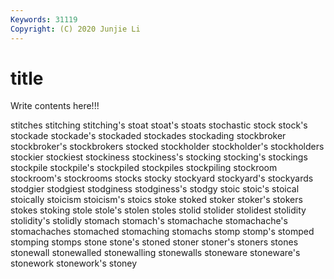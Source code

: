 ```yaml
---
Keywords: 31119
Copyright: (C) 2020 Junjie Li
---
```


# title

Write contents here!!!

stitches 
stitching 
stitching's 
stoat 
stoat's 
stoats
stochastic 
stock 
stock's 
stockade 
stockade's 
stockaded 
stockades 
stockading 
stockbroker 
stockbroker's
stockbrokers 
stocked 
stockholder 
stockholder's 
stockholders 
stockier 
stockiest 
stockiness 
stockiness's 
stocking
stocking's 
stockings 
stockpile 
stockpile's 
stockpiled 
stockpiles 
stockpiling 
stockroom 
stockroom's 
stockrooms
stocks 
stocky 
stockyard 
stockyard's 
stockyards 
stodgier 
stodgiest 
stodginess 
stodginess's 
stodgy
stoic 
stoic's 
stoical 
stoically 
stoicism 
stoicism's 
stoics 
stoke 
stoked 
stoker
stoker's 
stokers 
stokes 
stoking 
stole 
stole's 
stolen 
stoles 
stolid 
stolider
stolidest 
stolidity 
stolidity's 
stolidly 
stomach 
stomach's 
stomachache 
stomachache's 
stomachaches 
stomached
stomaching 
stomachs 
stomp 
stomp's 
stomped 
stomping 
stomps 
stone 
stone's 
stoned
stoner 
stoner's 
stoners 
stones 
stonewall 
stonewalled 
stonewalling 
stonewalls 
stoneware 
stoneware's
stonework 
stonework's 
stoney 
